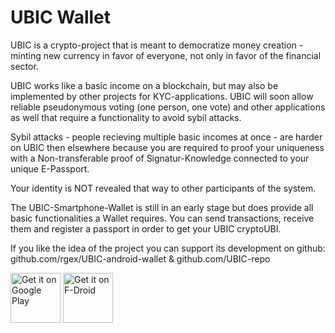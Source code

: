 # UBIC Wallet

UBIC is a crypto-project that is meant to democratize money creation - minting new currency in favor of everyone, not only in favor of the financial sector. 

UBIC works like a basic income on a blockchain, but may also be implemented by other projects for KYC-applications. UBIC will soon allow reliable pseudonymous voting (one person, one vote) and other applications as well that require a functionality to avoid sybil attacks.

Sybil attacks - people recieving multiple basic incomes at once - are harder on UBIC then elsewhere because you are required to proof your uniqueness with a Non-transferable proof of Signatur-Knowledge connected to your unique E-Passport. 

Your identity is NOT revealed that way to other participants of the system. 

The UBIC-Smartphone-Wallet is still in an early stage but does provide all basic functionalities a Wallet requires. You can send transactions, receive them and register a passport in order to get your UBIC cryptoUBI.

If you like the idea of the project you can support its development on github: github.com/rgex/UBIC-android-wallet &
github.com/UBIC-repo


[<img src="https://play.google.com/intl/en_us/badges/images/generic/en-play-badge.png"
     alt="Get it on Google Play"
     height="80">](https://play.google.com/store/apps/details?id=network.ubic.ubic)
[<img src="https://fdroid.gitlab.io/artwork/badge/get-it-on.png"
     alt="Get it on F-Droid"
     height="80">](https://f-droid.org/packages/network.ubic.ubic/)
